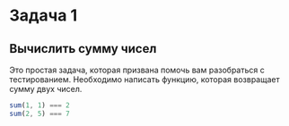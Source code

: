 # Задача 1
## Вычислить сумму чисел

Это простая задача, которая призвана помочь вам разобраться с тестированием.
Необходимо написать функцию, которая возвращает сумму двух чисел.

```js
sum(1, 1) === 2
sum(2, 5) === 7
```

